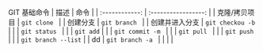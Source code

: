 
GIT 基础命令
|      描述      |        命令         |
| :------------: | :-----------------: |
| 克隆/拷贝项目  |    `git clone `     |
|    创建分支    |    `git branch `    |
| 创建并进入分支 |  `git checkou -b `  |
|                |    `git status `    |
|                |      `git add`      |
|                |  `git commit -m `   |
|                |     `git pull `     |
|                |     `git push `     |
|                | `git branch --list` |
|       dd       |   `git branch -a `   |
|                |                     |





